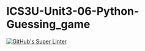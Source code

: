 # ICS3U-Unit3-06-Python-Guessing_game

[![GitHub's Super Linter](https://github.com/lily-liu-17/ICS3U-Unit3-06-Python-Guessing_game/workflows/GitHub's%20Super%20Linter/badge.svg)](https://github.com/lily-liu-17/ICS3U-Unit3-06-Python-Guessing_game/actions)
